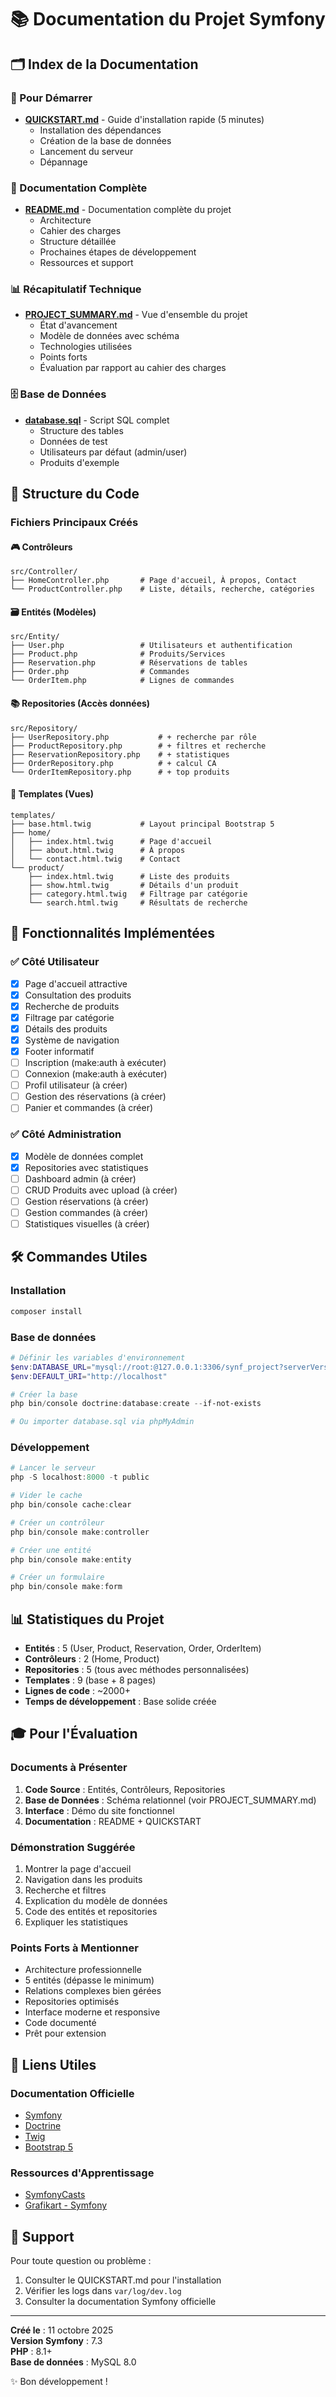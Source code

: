 # 📚 Documentation du Projet Symfony

## 🗂️ Index de la Documentation

### 🚀 Pour Démarrer
- **[QUICKSTART.md](QUICKSTART.md)** - Guide d'installation rapide (5 minutes)
  - Installation des dépendances
  - Création de la base de données
  - Lancement du serveur
  - Dépannage

### 📖 Documentation Complète
- **[README.md](README.md)** - Documentation complète du projet
  - Architecture
  - Cahier des charges
  - Structure détaillée
  - Prochaines étapes de développement
  - Ressources et support

### 📊 Récapitulatif Technique
- **[PROJECT_SUMMARY.md](PROJECT_SUMMARY.md)** - Vue d'ensemble du projet
  - État d'avancement
  - Modèle de données avec schéma
  - Technologies utilisées
  - Points forts
  - Évaluation par rapport au cahier des charges

### 🗄️ Base de Données
- **[database.sql](database.sql)** - Script SQL complet
  - Structure des tables
  - Données de test
  - Utilisateurs par défaut (admin/user)
  - Produits d'exemple

## 📁 Structure du Code

### Fichiers Principaux Créés

#### 🎮 Contrôleurs
```
src/Controller/
├── HomeController.php       # Page d'accueil, À propos, Contact
└── ProductController.php    # Liste, détails, recherche, catégories
```

#### 🗃️ Entités (Modèles)
```
src/Entity/
├── User.php                 # Utilisateurs et authentification
├── Product.php              # Produits/Services
├── Reservation.php          # Réservations de tables
├── Order.php                # Commandes
└── OrderItem.php            # Lignes de commandes
```

#### 📚 Repositories (Accès données)
```
src/Repository/
├── UserRepository.php           # + recherche par rôle
├── ProductRepository.php        # + filtres et recherche
├── ReservationRepository.php    # + statistiques
├── OrderRepository.php          # + calcul CA
└── OrderItemRepository.php      # + top produits
```

#### 🎨 Templates (Vues)
```
templates/
├── base.html.twig           # Layout principal Bootstrap 5
├── home/
│   ├── index.html.twig      # Page d'accueil
│   ├── about.html.twig      # À propos
│   └── contact.html.twig    # Contact
└── product/
    ├── index.html.twig      # Liste des produits
    ├── show.html.twig       # Détails d'un produit
    ├── category.html.twig   # Filtrage par catégorie
    └── search.html.twig     # Résultats de recherche
```

## 🎯 Fonctionnalités Implémentées

### ✅ Côté Utilisateur
- [x] Page d'accueil attractive
- [x] Consultation des produits
- [x] Recherche de produits
- [x] Filtrage par catégorie
- [x] Détails des produits
- [x] Système de navigation
- [x] Footer informatif
- [ ] Inscription (make:auth à exécuter)
- [ ] Connexion (make:auth à exécuter)
- [ ] Profil utilisateur (à créer)
- [ ] Gestion des réservations (à créer)
- [ ] Panier et commandes (à créer)

### ✅ Côté Administration
- [x] Modèle de données complet
- [x] Repositories avec statistiques
- [ ] Dashboard admin (à créer)
- [ ] CRUD Produits avec upload (à créer)
- [ ] Gestion réservations (à créer)
- [ ] Gestion commandes (à créer)
- [ ] Statistiques visuelles (à créer)

## 🛠️ Commandes Utiles

### Installation
```powershell
composer install
```

### Base de données
```powershell
# Définir les variables d'environnement
$env:DATABASE_URL="mysql://root:@127.0.0.1:3306/synf_project?serverVersion=8.0.32&charset=utf8mb4"
$env:DEFAULT_URI="http://localhost"

# Créer la base
php bin/console doctrine:database:create --if-not-exists

# Ou importer database.sql via phpMyAdmin
```

### Développement
```powershell
# Lancer le serveur
php -S localhost:8000 -t public

# Vider le cache
php bin/console cache:clear

# Créer un contrôleur
php bin/console make:controller

# Créer une entité
php bin/console make:entity

# Créer un formulaire
php bin/console make:form
```

## 📊 Statistiques du Projet

- **Entités** : 5 (User, Product, Reservation, Order, OrderItem)
- **Contrôleurs** : 2 (Home, Product)
- **Repositories** : 5 (tous avec méthodes personnalisées)
- **Templates** : 9 (base + 8 pages)
- **Lignes de code** : ~2000+
- **Temps de développement** : Base solide créée

## 🎓 Pour l'Évaluation

### Documents à Présenter
1. **Code Source** : Entités, Contrôleurs, Repositories
2. **Base de Données** : Schéma relationnel (voir PROJECT_SUMMARY.md)
3. **Interface** : Démo du site fonctionnel
4. **Documentation** : README + QUICKSTART

### Démonstration Suggérée
1. Montrer la page d'accueil
2. Navigation dans les produits
3. Recherche et filtres
4. Explication du modèle de données
5. Code des entités et repositories
6. Expliquer les statistiques

### Points Forts à Mentionner
- Architecture professionnelle
- 5 entités (dépasse le minimum)
- Relations complexes bien gérées
- Repositories optimisés
- Interface moderne et responsive
- Code documenté
- Prêt pour extension

## 🔗 Liens Utiles

### Documentation Officielle
- [Symfony](https://symfony.com/doc/current/index.html)
- [Doctrine](https://www.doctrine-project.org/)
- [Twig](https://twig.symfony.com/)
- [Bootstrap 5](https://getbootstrap.com/)

### Ressources d'Apprentissage
- [SymfonyCasts](https://symfonycasts.com/)
- [Grafikart - Symfony](https://grafikart.fr/formations/symfony)

## 📧 Support

Pour toute question ou problème :
1. Consulter le QUICKSTART.md pour l'installation
2. Vérifier les logs dans `var/log/dev.log`
3. Consulter la documentation Symfony officielle

---

**Créé le** : 11 octobre 2025  
**Version Symfony** : 7.3  
**PHP** : 8.1+  
**Base de données** : MySQL 8.0

✨ Bon développement !
